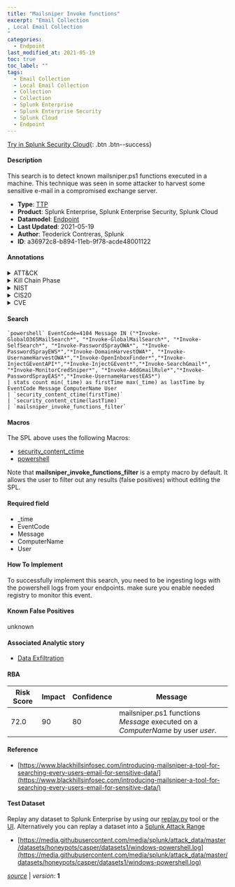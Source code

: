 ```yaml
---
title: "Mailsniper Invoke functions"
excerpt: "Email Collection
, Local Email Collection
"
categories:
  - Endpoint
last_modified_at: 2021-05-19
toc: true
toc_label: ""
tags:
  - Email Collection
  - Local Email Collection
  - Collection
  - Collection
  - Splunk Enterprise
  - Splunk Enterprise Security
  - Splunk Cloud
  - Endpoint
---
```




[Try in Splunk Security Cloud](https://www.splunk.com/en_splunk_app_enrichmentus/cyber-security.html){: .btn .btn--success}

#### Description

This search is to detect known mailsniper.ps1 functions executed in a machine. This technique was seen in some attacker to harvest some sensitive e-mail in a compromised exchange server.

- **Type**: [TTP](https://github.com/splunk/security_content/wiki/Detection-Analytic-Types)
- **Product**: Splunk Enterprise, Splunk Enterprise Security, Splunk Cloud
- **Datamodel**: [Endpoint](https://docs.splunk.com/Documentation/CIM/latest/User/Endpoint)
- **Last Updated**: 2021-05-19
- **Author**: Teoderick Contreras, Splunk
- **ID**: a36972c8-b894-11eb-9f78-acde48001122


#### Annotations

<details>
  <summary>ATT&CK</summary>

<div markdown="1">


| ID             | Technique        |  Tactic             |
| -------------- | ---------------- |-------------------- |
| [T1114](https://attack.mitre.org/techniques/T1114/) | Email Collection | Collection |

| [T1114.001](https://attack.mitre.org/techniques/T1114/001/) | Local Email Collection | Collection |

</div>
</details>


<details>
  <summary>Kill Chain Phase</summary>

<div markdown="1">

* Exploitation


</div>
</details>


<details>
  <summary>NIST</summary>

<div markdown="1">



</div>
</details>

<details>
  <summary>CIS20</summary>

<div markdown="1">



</div>
</details>

<details>
  <summary>CVE</summary>

<div markdown="1">


</div>
</details>

#### Search

```
`powershell` EventCode=4104 Message IN ("*Invoke-GlobalO365MailSearch*", "*Invoke-GlobalMailSearch*", "*Invoke-SelfSearch*", "*Invoke-PasswordSprayOWA*", "*Invoke-PasswordSprayEWS*","*Invoke-DomainHarvestOWA*", "*Invoke-UsernameHarvestOWA*","*Invoke-OpenInboxFinder*","*Invoke-InjectGEventAPI*","*Invoke-InjectGEvent*","*Invoke-SearchGmail*", "*Invoke-MonitorCredSniper*", "*Invoke-AddGmailRule*","*Invoke-PasswordSprayEAS*","*Invoke-UsernameHarvestEAS*") 
| stats count min(_time) as firstTime max(_time) as lastTime by EventCode Message ComputerName User 
| `security_content_ctime(firstTime)` 
| `security_content_ctime(lastTime)` 
| `mailsniper_invoke_functions_filter`
```

#### Macros
The SPL above uses the following Macros:
* [security_content_ctime](https://github.com/splunk/security_content/blob/develop/macros/security_content_ctime.yml)
* [powershell](https://github.com/splunk/security_content/blob/develop/macros/powershell.yml)

Note that **mailsniper_invoke_functions_filter** is a empty macro by default. It allows the user to filter out any results (false positives) without editing the SPL.

#### Required field
* _time
* EventCode
* Message
* ComputerName
* User


#### How To Implement
To successfully implement this search, you need to be ingesting logs with the powershell logs  from your endpoints. make sure you enable needed registry to monitor this event.

#### Known False Positives
unknown

#### Associated Analytic story
* [Data Exfiltration](/stories/data_exfiltration)




#### RBA

| Risk Score  | Impact      | Confidence   | Message      |
| ----------- | ----------- |--------------|--------------|
| 72.0 | 90 | 80 | mailsniper.ps1 functions $Message$ executed on a $ComputerName$ by user $user$. |


#### Reference

* [https://www.blackhillsinfosec.com/introducing-mailsniper-a-tool-for-searching-every-users-email-for-sensitive-data/](https://www.blackhillsinfosec.com/introducing-mailsniper-a-tool-for-searching-every-users-email-for-sensitive-data/)



#### Test Dataset
Replay any dataset to Splunk Enterprise by using our [replay.py](https://github.com/splunk/attack_data#using-replaypy) tool or the [UI](https://github.com/splunk/attack_data#using-ui).
Alternatively you can replay a dataset into a [Splunk Attack Range](https://github.com/splunk/attack_range#replay-dumps-into-attack-range-splunk-server)


* [https://media.githubusercontent.com/media/splunk/attack_data/master/datasets/honeypots/casper/datasets1/windows-powershell.log](https://media.githubusercontent.com/media/splunk/attack_data/master/datasets/honeypots/casper/datasets1/windows-powershell.log)



[*source*](https://github.com/splunk/security_content/tree/develop/detections/endpoint/mailsniper_invoke_functions.yml) \| *version*: **1**